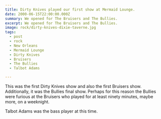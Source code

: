 ```yaml
---
title: Dirty Knives played our first show at Mermaid Lounge.
date: 2000-06-15T22:00:00.000Z
summary: We opened for The Bruisers and The Bullies.
excerpt: We opened for The Bruisers and The Bullies.
image: rock/dirty-knives-dixie-taverne.jpg
tags:
  - post 
  - rock
  - New Orleans
  - Mermaid Lounge
  - Dirty Knives
  - Bruisers
  - The Bullies
  - Talbot Adams

---
```


This was the first Dirty Knives show and also the first Bruisers show. Additionally, it was the Bullies final show. Perhaps for this reason the Bullies were furious at the Bruisers who played for at least ninety minutes, maybe more, on a weeknight.

Talbot Adams was the bass player at this time.
